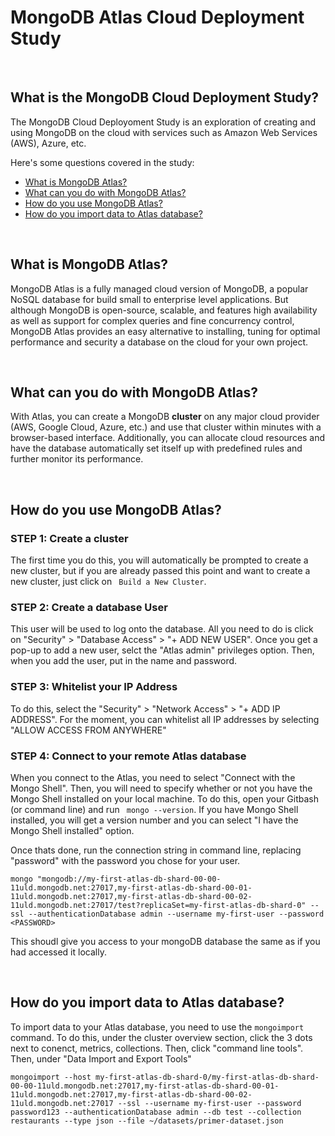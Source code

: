 # MongoDB Atlas Cloud Deployment Study

<br>

## What is the MongoDB Cloud Deployment Study?
The MongoDB Cloud Deployoment Study is an exploration of creating and using MongoDB on the cloud with services such as Amazon Web Services (AWS), Azure, etc.  

Here's some questions covered in the study:

* [What is MongoDB Atlas?](#What-is-MongoDB-Atlas)
* [What can you do with MongoDB Atlas?](#What-can-you-do-with-MongoDB-Atlas)
* [How do you use MongoDB Atlas?](#How-do-you-use-MongoDB-Atlas)
* [How do you import data to Atlas database?](#How-do-you-import-data-to-Atlas-database?)

<br>

## What is MongoDB Atlas?
MongoDB Atlas is a fully managed cloud version of MongoDB, a popular NoSQL database for build small to enterprise level applications.  But although MongoDB is open-source, scalable, and features high availability as well as support for complex queries and fine concurrency control, MongoDB Atlas provides an easy alternative to installing, tuning for optimal performance and security a database on the cloud for your own project.

<br>

## What can you do with MongoDB Atlas?
With Atlas, you can create a MongoDB **cluster** on any major cloud provider (AWS, Google Cloud, Azure, etc.) and use that cluster within minutes with a browser-based interface.  Additionally, you can allocate cloud resources and have the database automatically set itself up with predefined rules and further monitor its performance.  

<br>

## How do you use MongoDB Atlas?

### STEP 1: Create a cluster
The first time you do this, you will automatically be prompted to create a new cluster, but if you are already passed this point and want to create a new cluster, just click on ``` Build a New Cluster```.

### STEP 2: Create a database User
This user will be used to log onto the database.  All you need to do is click on "Security" > "Database Access" > "+ ADD NEW USER".  Once you get a pop-up to add a new user, selct the "Atlas admin" privileges option.   Then, when you add the user, put in the name and password.

### STEP 3: Whitelist your IP Address
To do this, select the "Security" > "Network Access" > "+ ADD IP ADDRESS".  For the moment, you can whitelist all IP addresses by selecting "ALLOW ACCESS FROM ANYWHERE"

### STEP 4: Connect to your remote Atlas database
When you connect to the Atlas, you need to select "Connect with the Mongo Shell".  Then, you will need to specify whether or not you have the Mongo Shell installed on your local machine.  To do this, open your Gitbash (or command line) and run ``` mongo --version```.  If you have Mongo Shell installed, you will get a version number and you can select "I have the Mongo Shell installed" option.

Once thats done, run the connection string in command line, replacing "password" with the password you chose for your user.

```
mongo "mongodb://my-first-atlas-db-shard-00-00-11uld.mongodb.net:27017,my-first-atlas-db-shard-00-01-11uld.mongodb.net:27017,my-first-atlas-db-shard-00-02-11uld.mongodb.net:27017/test?replicaSet=my-first-atlas-db-shard-0" --ssl --authenticationDatabase admin --username my-first-user --password <PASSWORD>

```
This shoudl give you access to your mongoDB database the same as if you had accessed it locally.

<br>

## How do you import data to Atlas database?
To import data to your Atlas database, you need to use the ```mongoimport``` command.  To do this, under the cluster overview section, click the 3 dots next to conenct, metrics, collections. Then, click "command line tools".  Then, under "Data Import and Export Tools"

```
mongoimport --host my-first-atlas-db-shard-0/my-first-atlas-db-shard-00-00-11uld.mongodb.net:27017,my-first-atlas-db-shard-00-01-11uld.mongodb.net:27017,my-first-atlas-db-shard-00-02-11uld.mongodb.net:27017 --ssl --username my-first-user --password password123 --authenticationDatabase admin --db test --collection restaurants --type json --file ~/datasets/primer-dataset.json
```
